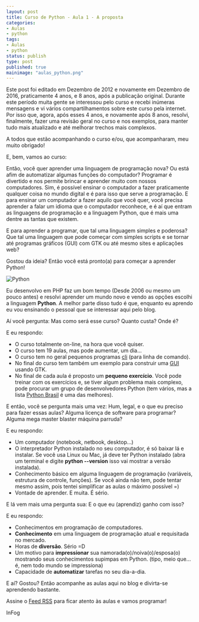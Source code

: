 ```yaml
---
layout: post
title: Curso de Python - Aula 1 - A proposta
categories:
- Aulas
- python
tags:
- Aulas
- python
status: publish
type: post
published: true
mainimage: "aulas_python.png"
---
```


Este post foi editado em Dezembro de 2012 e novamente em Dezembro de 2016, praticamente 4 anos, e 8 anos, após a publicação original. Durante este período muita gente se interessou pelo curso e recebi inúmeras mensagens e vi vários compartilhamentos sobre este curso pela internet. Por isso que, agora, após esses 4 anos, e novamente após 8 anos, resolvi, finalmente, fazer uma revisão geral no curso e nos exemplos, para manter tudo mais atualizado e até melhorar trechos mais complexos.

A todos que estão acompanhando o curso e/ou, que acompanharam, meu muito obrigado!

E, bem, vamos ao curso:

Então, você quer aprender uma linguagem de programação nova? Ou está afim de automatizar algumas funções do computador? Programar é divertido e nos permite brincar e aprender muito com nossos computadores. Sim, é possível ensinar o computador a fazer praticamente qualquer coisa no mundo digital e é para isso que serve a programação. E para ensinar um computador a fazer aquilo que você quer, você precisa aprender a falar um idioma que o computador reconhece, e é aí que entram as linguagens de programação e a linguagem Python, que é mais uma dentre as tantas que existem.

E para aprender a programar, que tal uma linguagem simples e poderosa? Que tal uma linguagem que pode começar com simples scripts e se tornar até programas gráficos (GUI) com GTK ou até mesmo sites e aplicações web?

Gostou da ideia? Então você está pronto(a) para começar a aprender Python!

![Python](http://evaldojunior.com.br/blog/wp-content/uploads/2008/11/python.png)

Eu desenvolvo em PHP faz um bom tempo (Desde 2006 ou mesmo um pouco antes) e resolvi aprender um mundo novo e vendo as opções escolhi a linguagem **Python**. A melhor parte disso tudo é que, enquanto eu aprendo eu vou ensinando o pessoal que se interessar aqui pelo blog.

Aí você pergunta: Mas como será esse curso? Quanto custa? Onde é?

E eu respondo:

- O curso totalmente on-line, na hora que você quiser.
- O curso tem 19 aulas, mas pode aumentar, um dia...
- O curso tem no geral pequenos programas [cli](http://en.wikipedia.org/wiki/Command_line_interface) (para linha de comando).
- No final do curso tem também um exemplo para construir uma [GUI](href="http://pt.wikipedia.org/wiki/GUI) usando GTK.
- No final de cada aula é proposto um **pequeno exercício**. Você pode treinar com os exercícios e, se tiver algum problema mais complexo, pode procurar um grupo de desenvolvedores Python (tem vários, mas a lista [Python Brasil](http://groups.google.com/group/python-brasil) é uma das melhores).

E então, você se pergunta mais uma vez: Hum, legal, e o que eu preciso para fazer essas aulas? Alguma licença de software para programar? Alguma mega master blaster máquina parruda?

E eu respondo:

- Um computador (notebook, netbook, desktop...)
- O interpretador Python instalado no seu computador, é só baixar lá e instalar. Se você usa Linux ou Mac, já deve ter Python instalado (abra um terminal e digite **python --version** isso vai mostrar a versão instalada).
- Conhecimento básico em alguma linguagem de programação (variáveis, estrutura de controle, funções). Se você ainda não tem, pode tentar mesmo assim, pois tentei simplificar as aulas o máximo possível =)
- Vontade de aprender. E muita. É sério.

E lá vem mais uma pergunta sua: E o que eu (aprendiz) ganho com isso?

E eu respondo:

- Conhecimentos em programação de computadores.
- **Conhecimento** em uma linguagem de programação atual e requisitada no mercado.
- Horas de **diversão**. Sério =D
- Um motivo para **impressionar** sua namorada(o)/noiva(o)/esposa(o) mostrando seus conhecimentos supimpas em Python. (tipo, meio que... é, nem todo mundo se impressiona)
- Capacidade de <strong>automatizar</strong> tarefas no seu dia-a-dia.

E aí? Gostou? Então acompanhe as aulas aqui no blog e divirta-se aprendendo bastante.

Assine o [Feed RSS](http://blog.evaldojunior.com.br/feed.xml) para ficar atento às aulas e vamos programar!

InFog
